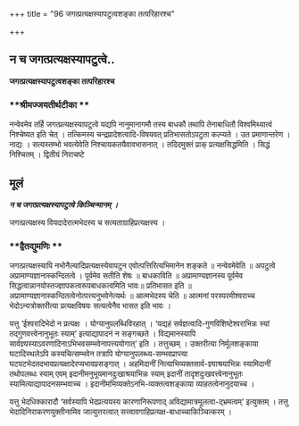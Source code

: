 +++
title = "96 जगत्प्रत्यक्षस्यापटुत्वशङ्का तत्परिहारश्च"

+++


## न च जगत्प्रत्यक्षस्यापटुत्वे..

**जगत्प्रत्यक्षस्यापटुत्वशङ्का तत्परिहारश्च**

### **श्रीमज्जयतीर्थटीका **

नन्वेवमेव तर्हि जगत्प्रत्यक्षस्यापटुत्वे यद्यपि नानुमानागमौ तस्य बाधकौ तथापि तेनाबाधितौ विश्वमिथ्यात्वं निश्चेष्यत इति चेत् । तत्किमस्य चन्द्रप्रादेशत्वादि-विषयवत् प्रतिभासतोऽपटुता कल्प्यते । उत प्रमाणान्तरेण । नाद्यः । सत्यस्तम्भो भवत्येवेति निश्चायकतयैवावभासनात् । तदिदमुक्तं प्राक् प्रत्यक्षसिद्धमिति । सिद्धं निश्चितम् । द्वितीयं निराचष्टे

## **मूलं**

***न च जगत्प्रत्यक्षस्यापटुत्वे किञ्चिन्मानम् ।***

जगत्प्रत्यक्षस्य वियदादेरात्मभेदस्य च सत्यताग्राहिप्रत्यक्षस्य ।

### **द्वैतद्युमणिः **

जगत्प्रत्यक्षस्यापि नभोनैल्यादिप्रत्यक्षस्येवापटुन एवोत्पत्तिरित्यभिमानेन शङ्कते ॥ नन्वेवमेवेति ॥ अपटुत्वे अप्रामाण्यज्ञानास्कन्दितत्वे । पूर्वमेव सतीति शेषः ॥ बाधकाविति ॥ अप्रामाण्यज्ञानस्य पूर्वमेव सिद्धत्वान्नानयोस्तज्ज्ञापकत्वरूपबाधकत्वमिति भावः॥ प्रतिभासत इति ॥ अप्रामाण्यज्ञानास्कन्दितत्वेनोत्पत्त्यनुभवेनेत्यर्थः ॥ आत्मभेदस्य चेति ॥ आत्मनां परस्परमीश्वराच्च भेदोऽन्यत्रोक्तरीत्या प्रत्यक्षविषयः सत्यत्वेनैव भासत इति भावः ।

यत्तु ‘ईश्वरादिभेदो न प्रत्यक्षः । योग्यानुपलब्धिविरहात् । ‘यद्यहं सर्वज्ञत्वादि-गुणविशिष्टेश्वराभिन्नः स्यां तद्गुणवत्त्वेनानुभूतः स्याम्’ इत्याद्यापादनं न सङ्गच्छते । विद्यमानस्यापि सार्वज्ञ्यस्याऽवरणादिनाऽभिभवसम्भवेनापत्त्ययोगात्’ इति । तत्तुच्छम् । उक्तरीत्या निर्मूलशङ्काया घटादिस्थलेऽपि कस्यचित्सम्भवेन तत्रापि योग्यानुपलब्ध्य-सम्भवप्राप्त्या घटपटभेदतदभावप्रत्यक्षादेरप्यभावप्रसङ्गात् । अहमिदानीं नित्याभिव्यक्तसार्व-ज्ञ्याश्रयाभिन्नः स्यामिदानीं तथोपलब्धः स्याम् एवम् इदानीमनुभूयमानदुःखाश्रयाभिन्नः स्याम् इदानीं तादृशदुःखवत्त्वेनानुभूतः स्यामित्याद्यापादनसम्भवाच्च । इदानीमभिव्यक्तेऽनभि-व्यक्तत्वशङ्काया व्याहतत्वेनानुदयाच्च ।

यत्तु भेदधिक्कारादौ ‘सर्वस्यापि भेदप्रत्ययस्य कारणानिरूपणाद् अविद्यामात्रमूलत्वा-द्भ्रमत्वम्’ इत्युक्तम् । तत्तु भेदादिनिराकरणयुक्तीनामिव जात्युत्तरत्वात् सत्त्वावगाहिप्रत्यक्ष-बाधाच्चाकिञ्चित्करम् ।

